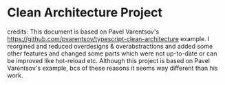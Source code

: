 ﻿# Clean Architecture Project
 
 credits: This document is based on Pavel Varentsov's https://github.com/pvarentsov/typescript-clean-architecture example. I reorgined and reduced overdesigns & overabstractions and added some other features and changed some parts which were not up-to-date or can be improved like hot-reload etc. Although this project is based on Pavel Varentsov's example, bcs of these reasons it seems way different than his work.
